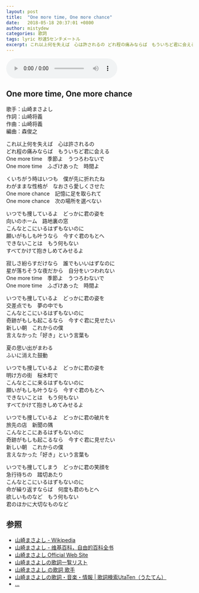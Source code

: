 ```yaml
---
layout: post
title:  "One more time, One more chance"
date:   2018-05-18 20:37:01 +0800
author: mistydew
categories: 歌詞
tags: lyric 秒速5センチメートル
excerpt: これ以上何を失えば　心は許されるの どれ程の痛みならば　もういちど君に会える
---
```


<audio controls>
  <source src="https://raw.githubusercontent.com/mistydew/audio/master/One%20more%20time%2C%20One%20more%20chance.mp3" type="audio/mpeg">
您的浏览器不支持 audio 元素。
</audio>

## One more time, One more chance

歌手：山崎まさよし<br>
作詞：山崎将義<br>
作曲：山崎将義<br>
編曲：森俊之

これ以上何を失えば　心は許されるの<br>
どれ程の痛みならば　もういちど君に会える<br>
One more time　季節よ　うつろわないで<br>
One more time　ふざけあった　時間よ

くいちがう時はいつも　僕が先に折れたね<br>
わがままな性格が　なおさら愛しくさせた<br>
One more chance　記憶に足を取られて<br>
One more chance　次の場所を選べない

いつでも捜しているよ　どっかに君の姿を<br>
向いのホーム　路地裏の窓<br>
こんなとこにいるはずもないのに<br>
願いがもしも叶うなら　今すぐ君のもとへ<br>
できないことは　もう何もない<br>
すべてかけて抱きしめてみせるよ

寂しさ紛らすだけなら　誰でもいいはずなのに<br>
星が落ちそうな夜だから　自分をいつわれない<br>
One more time　季節よ　うつろわないで<br>
One more time　ふざけあった　時間よ

いつでも捜しているよ　どっかに君の姿を<br>
交差点でも　夢の中でも<br>
こんなとこにいるはずもないのに<br>
奇跡がもしも起こるなら　今すぐ君に見せたい<br>
新しい朝　これからの僕<br>
言えなかった「好き」という言葉も

夏の思い出がまわる<br>
ふいに消えた鼓動

いつでも捜しているよ　どっかに君の姿を<br>
明け方の街　桜木町で<br>
こんなとこに来るはずもないのに<br>
願いがもしも叶うなら　今すぐ君のもとへ<br>
できないことは　もう何もない<br>
すべてかけて抱きしめてみせるよ

いつでも捜しているよ　どっかに君の破片を<br>
旅先の店　新聞の隅<br>
こんなとこにあるはずもないのに<br>
奇跡がもしも起こるなら　今すぐ君に見せたい<br>
新しい朝　これからの僕<br>
言えなかった「好き」という言葉も

いつでも捜してしまう　どっかに君の笑顔を<br>
急行待ちの　踏切あたり<br>
こんなとこにいるはずもないのに<br>
命が繰り返すならば　何度も君のもとへ<br>
欲しいものなど　もう何もない<br>
君のほかに大切なものなど

## 参照
* [山崎まさよし - Wikipedia](https://ja.wikipedia.org/wiki/山崎まさよし)
* [山崎まさよし - 维基百科，自由的百科全书](https://zh.wikipedia.org/wiki/山崎将义)
* [山崎まさよし Official Web Site](http://www.office-augusta.com/yama)
* [山崎まさよしの歌詞一覧リスト](https://www.uta-net.com/artist/2503)
* [山崎まさよし の歌詞 歌手](http://www.kasi-time.com/subcat-uta-332-1.html)
* [山崎まさよしの歌詞・音楽・情報 \| 歌詞検索UtaTen（うたてん）](https://utaten.com/artist/山崎まさよし)
* [...](https://github.com/mistydew)
